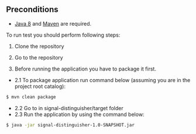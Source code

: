 [maven]: http://maven.apache.org/
[java 8]: http://www.oracle.com/technetwork/java/javase/downloads/index.html

## Preconditions
 - [Java 8][java 8] and [Maven][maven] are required.

To run test you should perform following steps:

1) Clone the repository

2) Go to the repository

2) Before running the application you have to package it first.

 - 2.1 To package application run command below (assuming you are in the project root catalog):

```bash
$ mvn clean package
```

 - 2.2 Go to in signal-distinguisher/target folder
 - 2.3 Run the application by using the command below:

```bash
$ java -jar signal-distinguisher-1.0-SNAPSHOT.jar
```


